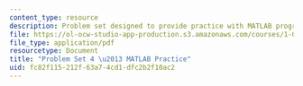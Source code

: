 ```yaml
---
content_type: resource
description: Problem set designed to provide practice with MATLAB programming.
file: https://ol-ocw-studio-app-production.s3.amazonaws.com/courses/1-020-ecology-ii-engineering-for-sustainability-spring-2008/fc82f115212f63a74cd1dfc2b2f10ac2_assn4.pdf
file_type: application/pdf
resourcetype: Document
title: "Problem Set 4 \u2013 MATLAB Practice"
uid: fc82f115-212f-63a7-4cd1-dfc2b2f10ac2
---
```

